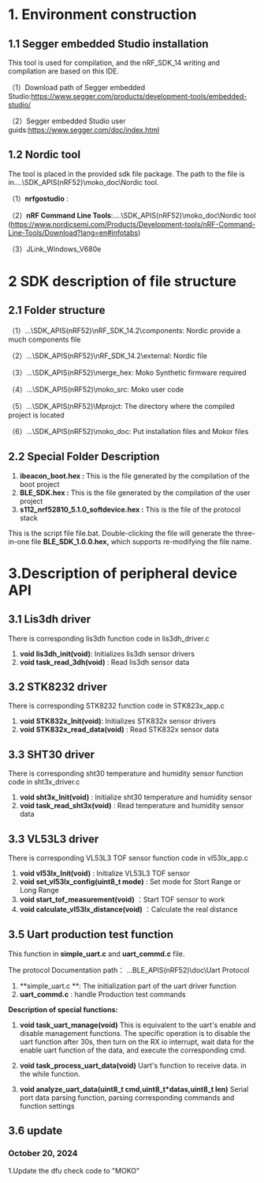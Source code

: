 # 1. Environment construction

## 1.1 Segger embedded Studio installation

This tool is used for compilation, and the nRF_SDK_14 writing and compilation are based on this IDE.

（1）Download path of Segger embedded Studio:https://www.segger.com/products/development-tools/embedded-studio/

（2）Segger embedded Studio user guids:https://www.segger.com/doc/index.html

## 1.2 Nordic tool

The tool is placed in the provided sdk file package. The path to the file is in....\SDK_APIS(nRF52)\moko_doc\Nordic tool.

（1）**nrfgostudio**  :

（2）**nRF Command Line Tools**:....\SDK_APIS(nRF52)\moko_doc\Nordic tool (https://www.nordicsemi.com/Products/Development-tools/nRF-Command-Line-Tools/Download?lang=en#infotabs)

（3）JLink_Windows_V680e



# 2  SDK description of file structure

## 2.1 Folder structure

（1）\...\SDK_APIS(nRF52)\nRF_SDK_14.2\components:  	Nordic provide a much components file

（2）\...\SDK_APIS(nRF52)\nRF_SDK_14.2\external:  Nordic file

（3）\...\SDK_APIS(nRF52)\merge_hex:  Moko Synthetic firmware required

（4）\...\SDK_APIS(nRF52)\moko_src:  Moko user code

（5）\...\SDK_APIS(nRF52)\Mprojct: The directory where the compiled project is located

（6）\...\SDK_APIS(nRF52)\moko_doc: Put installation files and Mokor files

## 2.2 Special Folder Description

1. **ibeacon_boot.hex :**  This is the file generated by the compilation of the boot project
2. **BLE_SDK.hex :**   This is the file generated by the compilation of the user project
3. **s112_nrf52810_5.1.0_softdevice.hex :**  This is the file of the protocol stack

This is the script file file.bat.  Double-clicking the file will generate the three-in-one file **BLE_SDK_1.0.0.hex,** which supports re-modifying the file name.

# 3.Description of peripheral device API

## 3.1 Lis3dh driver

There is corresponding lis3dh function code in lis3dh_driver.c

1. **void lis3dh_init(void)**:   Initializes lis3dh sensor drivers
2. **void task_read_3dh(void)** :   Read lis3dh sensor  data 

## 3.2 STK8232 driver

There is corresponding STK8232 function code in STK823x_app.c

1. **void STK832x_Init(void)**:   Initializes STK832x sensor drivers
2. **void STK832x_read_data(void)** :   Read STK832x sensor data 



## 3.3 SHT30 driver

There is corresponding sht30 temperature and humidity sensor function code in sht3x_driver.c

1. **void sht3x_Init(void)** :  Initialize  sht30 temperature and humidity sensor
2. **void task_read_sht3x(void)**  : Read  temperature and humidity sensor data 

## 3.3 VL53L3 driver

There is corresponding VL53L3 TOF sensor function code in vl53lx_app.c

1. **void vl53lx_Init(void)** :  Initialize  VL53L3 TOF sensor
2. **void set_vl53lx_config(uint8_t mode)**  : Set mode for Stort Range or Long Range
3. **void start_tof_measurement(void)** ：Start TOF sensor to work
4. **void calculate_vl53lx_distance(void)**  ：Calculate the real distance

## 3.5 Uart production test function

This function  in **simple_uart.c** and **uart_commd.c**  file.

The  protocol Documentation path： ...BLE_APIS(nRF52)\doc\Uart Protocol

1.   **simple_uart.c **:  The initialization part of the uart driver function
2.   **uart_commd.c** : handle Production test commands 

**Description of special functions:**

1. **void task_uart_manage(void)**
  This is equivalent to the uart's enable and disable management functions. The specific operation is to disable the uart function after 30s, then turn on the RX io interrupt, wait data for the enable uart function of the data, and execute the corresponding cmd.


2. **void task_process_uart_data(void)**
  Uart's function to receive data. in the while function.
3. **void analyze_uart_data(uint8_t cmd,uint8_t*datas,uint8_t len)**
  Serial port data parsing function, parsing corresponding commands and function settings


## 3.6 update

### October 20, 2024‌

1.Update the dfu check code to "MOKO"